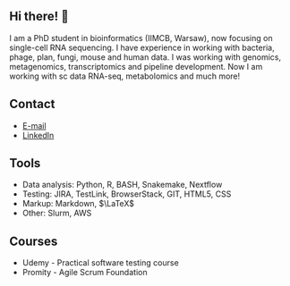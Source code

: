 ## Hi there! :raised_hands:
I am a PhD student in bioinformatics (IIMCB, Warsaw), now focusing on single-cell RNA sequencing. I have experience in working with bacteria, phage, plan, fungi, mouse and human data. I was working with genomics, metagenomics, transcriptomics and pipeline development. Now I am working with sc data RNA-seq, metabolomics and much more!

## Contact

- [E-mail](galat.konstancja@gmail.com)
- [LinkedIn](https://www.linkedin.com/in/konstancja-ga%C5%82at-246978268/)

## Tools

- Data analysis: Python, R, BASH, Snakemake, Nextflow
- Testing: JIRA, TestLink, BrowserStack, GIT, HTML5, CSS
- Markup: Markdown, $\LaTeX$
- Other: Slurm, AWS

## Courses

- Udemy - Practical software testing course
- Promity - Agile Scrum Foundation

